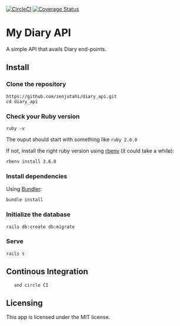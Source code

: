 [![CircleCI](https://circleci.com/gh/zenjutahi/diary_api.svg?style=svg)](https://circleci.com/gh/zenjutahi/diary_api)
[![Coverage Status](https://coveralls.io/repos/github/zenjutahi/diary_api/badge.svg?branch=develop)](https://coveralls.io/github/zenjutahi/diary_api?branch=develop)

# My Diary API
A simple API that avails Diary end-points.

## Install

### Clone the repository

```shell
https://github.com/zenjutahi/diary_api.git
cd diary_api
```

### Check your Ruby version

```shell
ruby -v
```

The ouput should start with something like `ruby 2.6.0`

If not, install the right ruby version using [rbenv](https://github.com/rbenv/rbenv) (it could take a while):

```shell
rbenv install 2.6.0
```

### Install dependencies

Using [Bundler](https://github.com/bundler/bundler):

```shell
bundle install
```

### Initialize the database

```shell
rails db:create db:migrate
```

### Serve

```shell
rails s
```
## Continous Integration
``` using coveralls
   and circle CI
```
## Licensing
This app is licensed under the MIT license.
